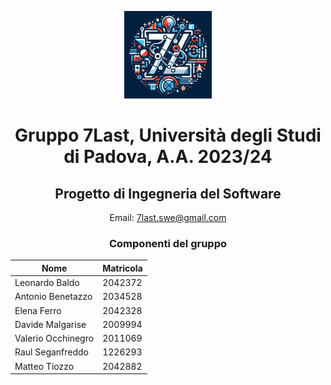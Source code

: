 <p align="center">
<img style="width: 140px" src="/profile/logo.png">
</p>

<h1 align="center">Gruppo 7Last, Università degli Studi di Padova, A.A. 2023/24</h1>
<h2 align="center">Progetto di Ingegneria del Software</h2>

<p align="center">
Email: <a href="mailto:7last.swe@gmail.com">7last.swe@gmail.com</a>
</p>

<h3 align="center">Componenti del gruppo</h3>

<div align="center">
  
| Nome | Matricola |
|---|---|
Leonardo Baldo | 2042372
Antonio Benetazzo | 2034528
Elena Ferro | 2042328
Davide Malgarise | 2009994
Valerio Occhinegro | 2011069
Raul Seganfreddo | 1226293
Matteo Tiozzo | 2042882

</div>
